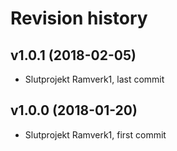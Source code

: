 Revision history
=======================================


v1.0.1 (2018-02-05)
---------------------------------------

* Slutprojekt Ramverk1, last commit



v1.0.0 (2018-01-20)
---------------------------------------

* Slutprojekt Ramverk1, first commit
